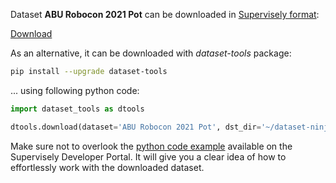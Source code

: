 Dataset **ABU Robocon 2021 Pot** can be downloaded in [Supervisely format](https://developer.supervisely.com/api-references/supervisely-annotation-json-format):

 [Download](https://assets.supervisely.com/supervisely-supervisely-assets-public/teams_storage/k/x/h1/jrDwnWGsrgA3ArIj2sMU8KBAztcEn17C3Iqe14J9ovaGJjJsHIvL1Gc8zmWOhWRCtxUvbkpy6eq1DIWY3ydgn4bU59lCBRQUYNRiwM8EL5i2johT5FD6f3VaCb5p.tar)

As an alternative, it can be downloaded with *dataset-tools* package:
``` bash
pip install --upgrade dataset-tools
```

... using following python code:
``` python
import dataset_tools as dtools

dtools.download(dataset='ABU Robocon 2021 Pot', dst_dir='~/dataset-ninja/')
```
Make sure not to overlook the [python code example](https://developer.supervisely.com/getting-started/python-sdk-tutorials/iterate-over-a-local-project) available on the Supervisely Developer Portal. It will give you a clear idea of how to effortlessly work with the downloaded dataset.

